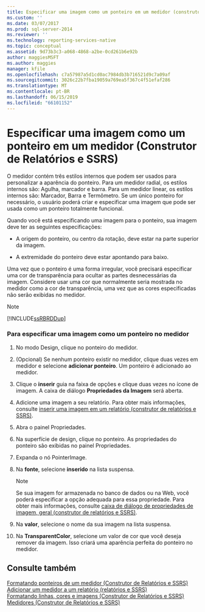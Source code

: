 ```yaml
---
title: Especificar uma imagem como um ponteiro em um medidor (construtor de relatórios e SSRS) | Microsoft Docs
ms.custom: ''
ms.date: 03/07/2017
ms.prod: sql-server-2014
ms.reviewer: ''
ms.technology: reporting-services-native
ms.topic: conceptual
ms.assetid: 9d73b3c3-a068-4868-a2be-0cd261b6e92b
author: maggiesMSFT
ms.author: maggies
manager: kfile
ms.openlocfilehash: c7a57987a5d1cd0ac7984db3b716521d9c7a09af
ms.sourcegitcommit: 3026c22b7fba19059a769ea5f367c4f51efaf286
ms.translationtype: MT
ms.contentlocale: pt-BR
ms.lasthandoff: 06/15/2019
ms.locfileid: "66101152"
---
```

# <a name="specify-an-image-as-a-pointer-on-a-gauge-report-builder-and-ssrs"></a>Especificar uma imagem como um ponteiro em um medidor (Construtor de Relatórios e SSRS)
  O medidor contém três estilos internos que podem ser usados para personalizar a aparência do ponteiro. Para um medidor radial, os estilos internos são: Agulha, marcador e barra. Para um medidor linear, os estilos internos são: Marcador, Barra e Termômetro. Se um único ponteiro for necessário, o usuário poderá criar e especificar uma imagem que pode ser usada como um ponteiro totalmente funcional.  
  
 Quando você está especificando uma imagem para o ponteiro, sua imagem deve ter as seguintes especificações:  
  
-   A origem do ponteiro, ou centro da rotação, deve estar na parte superior da imagem.  
  
-   A extremidade do ponteiro deve estar apontando para baixo.  
  
 Uma vez que o ponteiro é uma forma irregular, você precisará especificar uma cor de transparência para ocultar as partes desnecessárias da imagem. Considere usar uma cor que normalmente seria mostrada no medidor como a cor de transparência, uma vez que as cores especificadas não serão exibidas no medidor.  
  
> [!NOTE]  
>  [!INCLUDE[ssRBRDDup](../includes/ssrbrddup-md.md)]  
  
### <a name="to-specify-an-image-as-a-pointer-on-the-gauge"></a>Para especificar uma imagem como um ponteiro no medidor  
  
1.  No modo Design, clique no ponteiro do medidor.  
  
2.  (Opcional) Se nenhum ponteiro existir no medidor, clique duas vezes em medidor e selecione **adicionar ponteiro**. Um ponteiro é adicionado ao medidor.  
  
3.  Clique o **inserir** guia na faixa de opções e clique duas vezes no ícone de imagem. A caixa de diálogo **Propriedades da Imagem** será aberta.  
  
4.  Adicione uma imagem a seu relatório. Para obter mais informações, consulte [inserir uma imagem em um relatório &#40;construtor de relatórios e SSRS&#41;](report-design/embed-an-image-in-a-report-report-builder-and-ssrs.md).  
  
5.  Abra o painel Propriedades.  
  
6.  Na superfície de design, clique no ponteiro. As propriedades do ponteiro são exibidas no painel Propriedades.  
  
7.  Expanda o nó PointerImage.  
  
8.  Na **fonte**, selecione **inserido** na lista suspensa.  
  
    > [!NOTE]  
    >  Se sua imagem for armazenada no banco de dados ou na Web, você poderá especificar a opção adequada para essa propriedade. Para obter mais informações, consulte [caixa de diálogo de propriedades de imagem, geral &#40;construtor de relatórios e SSRS&#41;](../../2014/reporting-services/image-properties-dialog-box-general-report-builder-and-ssrs.md).  
  
9. Na **valor**, selecione o nome da sua imagem na lista suspensa.  
  
10. Na **TransparentColor**, selecione um valor de cor que você deseja remover da imagem. Isso criará uma aparência perfeita do ponteiro no medidor.  
  
## <a name="see-also"></a>Consulte também  
 [Formatando ponteiros de um medidor &#40;Construtor de Relatórios e SSRS&#41;](report-design/formatting-pointers-on-a-gauge-report-builder-and-ssrs.md)   
 [Adicionar um medidor a um relatório &#40;relatórios e SSRS&#41;](report-design/add-a-gauge-to-a-report-report-builder-and-ssrs.md)   
 [Formatando linhas, cores e imagens &#40;Construtor de Relatórios e SSRS&#41;](report-design/images-report-builder-and-ssrs.md)   
 [Medidores &#40;Construtor de Relatórios e SSRS&#41;](report-design/gauges-report-builder-and-ssrs.md)  
  
  
